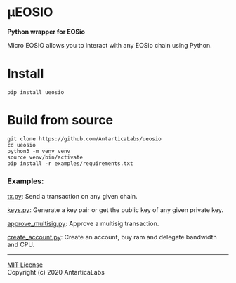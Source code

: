 # µEOSIO
**Python wrapper for EOSio**

Micro EOSIO allows you to interact with any EOSio chain using Python.

# Install

    pip install ueosio

# Build from source

    git clone https://github.com/AntarticaLabs/ueosio
    cd ueosio
    python3 -m venv venv
    source venv/bin/activate
    pip install -r examples/requirements.txt

### Examples:

[tx.py](/examples/tx.py): Send a transaction on any given chain.

[keys.py](/examples/keys.py): Generate a key pair or get the public key of any given private key.

[approve_multisig.py](/examples/approve_multisig.py): Approve a multisig transaction.

[create_account.py](/examples/create_account.py): Create an account, buy ram and delegate bandwidth and CPU. 

_____


[MIT License](LICENSE) \
Copyright (c) 2020 AntarticaLabs
